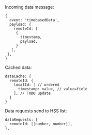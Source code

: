 Incoming data message:
```
{
  event: 'timebasedData',
  payload: {
    remoteId: [
     {
       timestamp,
       payload,
     }
   ],
 },
}
```

Cached data:
```
dataCache: {
  remoteId: {
    localId: [ // ordered
      timestamp: value, // value=field  
    ], // TODO update
  }
}
```

Data requests send to HSS list:
```
dataRequests: {
  remoteId: [[number, number]],
},
```
